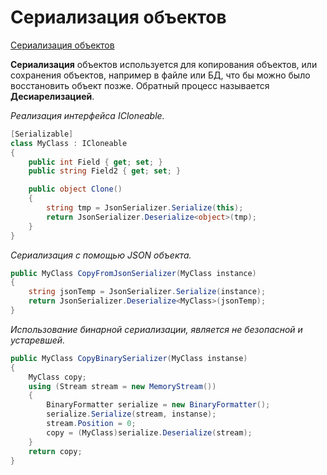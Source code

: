 # Сериализация объектов

[Сериализация объектов](https://docs.microsoft.com/ru-ru/dotnet/standard/serialization/system-text-json-how-to?pivots=dotnet-5-0)

**Сериализация** объектов используется для копирования объектов, или сохранения объектов, например в файле или БД, что бы можно было восстановить объект позже. Обратный процесс называется **Десиарелизацией**.

_Реализация интерфейса ICloneable._

```c#
[Serializable]
class MyClass : ICloneable
{
    public int Field { get; set; }
    public string Field2 { get; set; }

    public object Clone()
    {
        string tmp = JsonSerializer.Serialize(this);
        return JsonSerializer.Deserialize<object>(tmp);
    }
}
```

_Сериализация с помощью JSON объекта._

```c#
public MyClass CopyFromJsonSerializer(MyClass instance)
{
    string jsonTemp = JsonSerializer.Serialize(instance);
    return JsonSerializer.Deserialize<MyClass>(jsonTemp);
}
```

_Использование бинарной сериализации, является не безопасной и устаревшей._

```c#
public MyClass CopyBinarySerializer(MyClass instanse)
{
    MyClass copy;
    using (Stream stream = new MemoryStream())
    {
        BinaryFormatter serialize = new BinaryFormatter();
        serialize.Serialize(stream, instanse);
        stream.Position = 0;
        copy = (MyClass)serialize.Deserialize(stream);
    }
    return copy;
}
```
